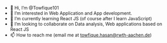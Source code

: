 - 👋 Hi, I’m @Towfique101
- 👀 I’m interested in Web Application and App development.
- 🌱 I’m currently learning React JS (of course after I learn JavaScript)
- 💞️ I’m looking to collaborate on Data analysis, Web applications based on React JS
- 📫 How to reach me (email me at towfique.hasan@rwth-aachen.de)

<!---
Towfique101/Towfique101 is a ✨ special ✨ repository because its `README.md` (this file) appears on your GitHub profile.
You can click the Preview link to take a look at your changes.
--->
